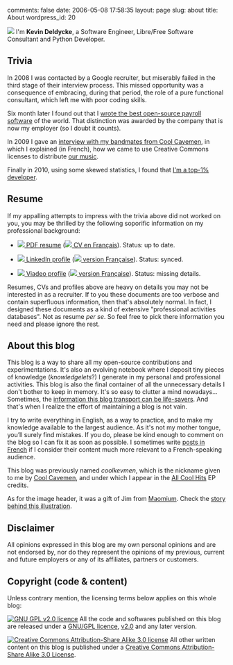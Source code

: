 comments: false
date: 2006-05-08 17:58:35
layout: page
slug: about
title: About
wordpress_id: 20



![](http://kevin.deldycke.com/wp-content/uploads/2006/05/avatar-orig.png) I'm **Kevin Deldycke**, a Software Engineer, Libre/Free Software Consultant and Python Developer.





## Trivia



In 2008 I was contacted by a Google recruiter, but miserably failed in the third stage of their interview process. This missed opportunity was a consequence of embracing, during that period, the role of a pure functional consultant, which left me with poor coding skills.

Six month later I found out that I [wrote the best open-source payroll software](http://kevin.deldycke.com/2008/06/best-open-source-payroll-software/) of the world. That distinction was awarded by the company that is now my employer (so I doubt it counts).

In 2009 I gave an [interview with my bandmates from Cool Cavemen](http://kevin.deldycke.com/2009/11/cool-cavemen-creative-commons-moi/), in which I explained (in French), how we came to use Creative Commons licenses to distribute [our music](http://jamendo.com/artist/cool.cavemen).

Finally in 2010, using some skewed statistics, I found that [I'm a top-1% developer](http://kevin.deldycke.com/2011/03/top-1-percent-open-source-developer/).





## Resume



If my appalling attempts to impress with the trivia above did not worked on you, you may be thrilled by the following soporific information on my professional background:



  
  * [![](http://kevin.deldycke.com/wp-content/uploads/2006/05/pdf-icon.gif) PDF resume](http://docs.google.com/a/deldycke.com/document/export?format=pdf&id=1XaJgwRAhxHDuBSD-JqE--8WKGx0uTasa6IOU4IFBeKg) ([![](http://kevin.deldycke.com/wp-content/uploads/2006/05/french-flag.png) CV en Français](http://docs.google.com/a/deldycke.com/document/export?format=pdf&id=1JYITJ3JU9WYvQXWlpGqLO9LzhcfAxiqJSsV8WyVhyyY)). Status: up to date.

  
  * [![](http://kevin.deldycke.com/wp-content/uploads/2006/05/linkedin-icon.png) LinkedIn profile](http://linkedin.com/in/kevindeldycke/en) ([![](http://kevin.deldycke.com/wp-content/uploads/2006/05/french-flag.png) version Française](http://linkedin.com/in/kevindeldycke/fr)). Status: synced.

  
  * [![](http://kevin.deldycke.com/wp-content/uploads/2006/05/viadeo-icon.png) Viadeo profile](http://viadeo.com/en/profile/kevin.deldycke) ([![](http://kevin.deldycke.com/wp-content/uploads/2006/05/french-flag.png) version Française](http://viadeo.com/fr/profile/kevin.deldycke)). Status: missing details.



Resumes, CVs and profiles above are heavy on details you may not be interested in as a recruiter. If to you these documents are too verbose and contain superfluous information, then that's absolutely normal. In fact, I designed these documents as a kind of extensive "professional activities databases". Not as resume _per se_. So feel free to pick there information you need and please ignore the rest.





## About this blog



This blog is a way to share all my open-source contributions and experimentations. It's also an evolving notebook where I deposit tiny pieces of knowledge (_knowledgelets_?) I generate in my personal and professional activities. This blog is also the final container of all the unnecessary details I don't bother to keep in memory. It's so easy to clutter a mind nowadays... Sometimes, the [information this blog transport can be life-savers](http://kevin.deldycke.com/2008/07/heroic-journey-to-raid-5-data-recovery/). And that's when I realize the effort of maintaining a blog is not vain.

I try to write everything in English, as a way to practice, and to make my knowledge available to the largest audience. As it's not my mother tongue, you’ll surely find mistakes. If you do, please be kind enough to comment on the blog so I can fix it as soon as possible. I sometimes write [posts in French](http://kevin.deldycke.com/category/lang/fr/) if I consider their content much more relevant to a French-speaking audience.

This blog was previously named _coolkevmen_, which is the nickname given to me by [Cool Cavemen](http://coolcavemen.com), and under which I appear in the [All Cool Hits](http://coolcavemen.com/discography/all-cool-hits/) EP credits.

As for the image header, it was a gift of Jim from [Maomium](http://maomium.com). Check the [story behind this illustration](http://kevin.deldycke.com/2011/01/new-blog-header-and-tiny-wordpress-theme-customizations/).





## Disclaimer



All opinions expressed in this blog are my own personal opinions and are not endorsed by, nor do they represent the opinions of my previous, current and future employers or any of its affiliates, partners or customers.





## Copyright (code & content)



Unless contrary mention, the licensing terms below applies on this whole blog:

[![GNU GPL v2.0 licence](http://creativecommons.org/images/license/40gnugpl.gif)](http://www.fsf.org/licensing/licenses/gpl.html) All the code and softwares published on this blog are released under a [GNU/GPL licence](http://www.fsf.org/licensing/licenses/gpl.html), [v2.0](http://www.gnu.org/licenses/old-licenses/gpl-2.0.html) and any later version.




[![Creative Commons Attribution-Share Alike 3.0 license](http://i.creativecommons.org/l/by-sa/3.0/88x31.png)](http://creativecommons.org/licenses/by-sa/3.0/) All other written content on this blog is published under a [Creative Commons Attribution-Share Alike 3.0 License](http://creativecommons.org/licenses/by-sa/3.0/).
